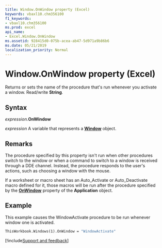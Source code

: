 ```yaml
---
title: Window.OnWindow property (Excel)
keywords: vbaxl10.chm356100
f1_keywords:
- vbaxl10.chm356100
ms.prod: excel
api_name:
- Excel.Window.OnWindow
ms.assetid: 928415d0-075b-acea-ab47-5d971a9b86b6
ms.date: 05/21/2019
localization_priority: Normal
---
```



# Window.OnWindow property (Excel)

Returns or sets the name of the procedure that's run whenever you activate a window. Read/write **String**.


## Syntax

_expression_.**OnWindow**

_expression_ A variable that represents a **[Window](Excel.Window.md)** object.


## Remarks

The procedure specified by this property isn't run when other procedures switch to the window or when a command to switch to a window is received through a DDE channel. Instead, the procedure responds to the user's actions, such as choosing a window with the mouse.

If a worksheet or macro sheet has an Auto_Activate or Auto_Deactivate macro defined for it, those macros will be run after the procedure specified by the **[OnWindow](Excel.Application.OnWindow.md)** property of the **Application** object.


## Example

This example causes the WindowActivate procedure to be run whenever window one is activated.

```vb
ThisWorkbook.Windows(1).OnWindow = "WindowActivate"
```




[!include[Support and feedback](~/includes/feedback-boilerplate.md)]